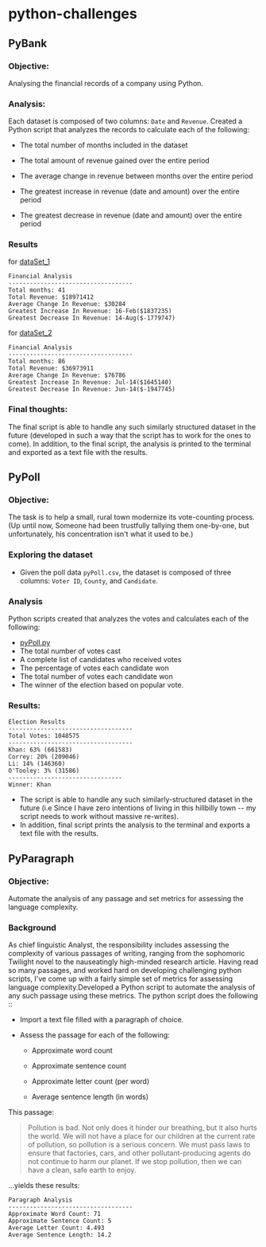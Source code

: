 # python-challenges
## PyBank 
### Objective:
Analysing the financial records of a company using Python.

### Analysis:
Each dataset is composed of two columns: `Date` and `Revenue`. Created a Python script that analyzes the records to calculate each of the following:

* The total number of months included in the dataset

* The total amount of revenue gained over the entire period

* The average change in revenue between months over the entire period

* The greatest increase in revenue (date and amount) over the entire period

* The greatest decrease in revenue (date and amount) over the entire period

### Results
for [dataSet_1](pyBank/budget_data_1.csv)
```
Financial Analysis
-----------------------------------
Total months: 41
Total Revenue: $18971412
Average Change In Revenue: $30284
Greatest Increase In Revenue: 16-Feb($1837235)
Greatest Decrease In Revenue: 14-Aug($-1779747)
```

for [dataSet_2](pyBank/budget_data_2.csv)
```
Financial Analysis
-----------------------------------
Total months: 86
Total Revenue: $36973911
Average Change In Revenue: $76786
Greatest Increase In Revenue: Jul-14($1645140)
Greatest Decrease In Revenue: Jun-14($-1947745)

```
### Final thoughts:
The final script is able to handle any such similarly structured dataset in the future (developed in such a way that the  script has to work for the ones to come). In addition, to the final script, the analysis is printed to the terminal and exported as a text file with the results.


## PyPoll 
### Objective:
The task is to help a small, rural town modernize its vote-counting process. (Up until now, Someone had been trustfully tallying them one-by-one, but unfortunately, his concentration isn't what it used to be.)

### Exploring the dataset 
* Given the poll data `pyPoll.csv`, the dataset is composed of three columns: 
`Voter ID`, `County`, and `Candidate`.

### Analysis
Python scripts created  that analyzes the votes and calculates each of the following:
* [pyPoll.py](pyPoll/pyPoll.py)
* The total number of votes cast
* A complete list of candidates who received votes
* The percentage of votes each candidate won
* The total number of votes each candidate won
* The winner of the election based on popular vote.

### Results:
```
Election Results
-----------------------------------
Total Votes: 1048575
-----------------------------------
Khan: 63% (661583)
Correy: 20% (209046)
Li: 14% (146360)
O'Tooley: 3% (31586)
--------------------------------
Winner: Khan
```
* The script is able to handle any such similarly-structured dataset in the future (i.e Since I have zero intentions of living in this hillbilly town -- my script needs to work without massive re-writes). 
* In addition, final script prints the analysis to the terminal and exports a text file with the results.


## PyParagraph
### Objective:
Automate the analysis of any passage and set metrics for assessing the language complexity.

### Background
As chief linguistic Analyst, the responsibility includes assessing the complexity of various passages of writing, ranging from the sophomoric Twilight novel to the nauseatingly high-minded research article. Having read so many passages, and worked hard on developing challenging python scripts, I've come up with a fairly simple set of metrics for assessing language complexity.Developed a Python script to automate the analysis of any such passage using these metrics. The python script does the following ::

* Import a text file filled with a paragraph of choice.

* Assess the passage for each of the following:

  * Approximate word count

  * Approximate sentence count

  * Approximate letter count (per word)

  * Average sentence length (in words)

This passage:

> Pollution is bad. Not only does it hinder our breathing, but it also hurts the world. We will not have a place for our children at the current rate of pollution, so pollution is a serious concern. We must pass laws to ensure that factories, cars, and other pollutant-producing agents do not continue to harm our planet. If we stop pollution, then we can have a clean, safe earth to enjoy.

...yields these results:
```
Paragraph Analysis
-----------------------------------
Approximate Word Count: 71
Approximate Sentence Count: 5
Average Letter Count: 4.493
Average Sentence Length: 14.2

